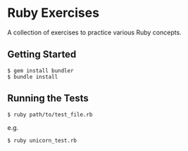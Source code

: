 # Ruby Exercises

A collection of exercises to practice various Ruby concepts.

## Getting Started

```
$ gem install bundler
$ bundle install
```

## Running the Tests

```
$ ruby path/to/test_file.rb
```

e.g.

```
$ ruby unicorn_test.rb
```


